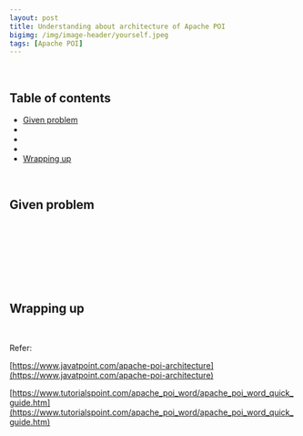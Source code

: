 ```yaml
---
layout: post
title: Understanding about architecture of Apache POI
bigimg: /img/image-header/yourself.jpeg
tags: [Apache POI]
---
```




<br>

## Table of contents
- [Given problem](#given-problem)
- []()
- []()
- []()
- [Wrapping up](#wrapping-up)


<br>

## Given problem






<br>

## 






<br>

## 





<br>

## Wrapping up




<br>

Refer:

[https://www.javatpoint.com/apache-poi-architecture](https://www.javatpoint.com/apache-poi-architecture)

[https://www.tutorialspoint.com/apache_poi_word/apache_poi_word_quick_guide.htm](https://www.tutorialspoint.com/apache_poi_word/apache_poi_word_quick_guide.htm)